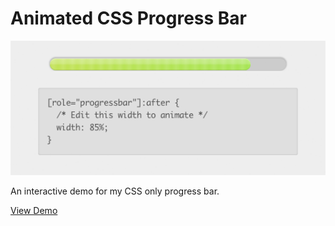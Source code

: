 # Animated CSS Progress Bar

![Progress Bar Screenshot](https://github.com/jackbrewer/demos/blob/gh-pages/progress-bar/screenshot.png)

An interactive demo for my CSS only progress bar.

[View Demo](http://jackbrewer.github.com/demos/progress-bar)